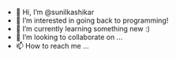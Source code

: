 - 👋 Hi, I’m @sunilkashikar
- 👀 I’m interested in going back to programming! 
- 🌱 I’m currently learning something new :)
- 💞️ I’m looking to collaborate on ...
- 📫 How to reach me ...

<!---
sunilkashikar/sunilkashikar is a ✨ special ✨ repository because its `README.md` (this file) appears on your GitHub profile.
You can click the Preview link to take a look at your changes.
--->
